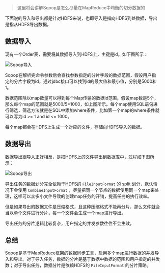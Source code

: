 > 这里将会讲解Sqoop是怎么尽量在MapReduce中均衡的切分数据的

下面说的导入和导出都是针对HDFS来说，也即导入是指向HDFS到处数据，导出是指从HDFS导出数据。

## 数据导入

现有一个Order表，需要将其数据导入到HDFS上，主键是id。如下图所示：

![Sqoop导入][1]

Sqoop在解析完命令参数后会查找参数指定的分片字段的数据范围，假设用户指定的分片字段为id，通过jdbc接口可以找到id的最大值和最小值，分别是5000和1。

数据范围除以map数量可以得到每个Map传输的数据id范围，假设map数是5个，那么每个map的范围就是5000/5=1000，如上图所示。每个map使用SQL语句进行筛选，筛选方法就是在SQL中添加where条件，比如第一个map的where条件就可以写为id >= 1 and id <= 1000。

每个map都会在HDFS上生成一个对应的文件，存储向HDFS导入的数据。

## 数据导出

数据导出跟导入正好相反，是把HDFS上的文件导出到数据库中，过程如下图所示：

![Sqoop导出][2]

导出任务的数据划分完全依赖于HDFS的 `FileInputFormat` 的 split 划分，默认情况下会使用 `CombineInputFormat` ，尽量把同一个节点的数据使用同一个map来处理，这样可以众多小文件导致的创建map任务的开销，提高任务的执行效率。

但是如果导出的数据文件是压缩格式，且这种压缩格式不能再分片，那么文件就会当以单个文件进行分片，每一个文件会生成一个map进行导出。

导出任务的分片逻辑比较复杂，用户指定的并发参数往往不会生效。

## 总结

Sqoop是基于MapReduce框架的数据同步工具，启用多个map进行数据的并发导入和导出。对于导入任务，数据的分片是基于数据中数据的范围和用户指定的并发数；对于导出任务，数据分片是依赖HDFS的 `FileInputFormat` 的分片策略。

[1]: https://github.com/jiaoqiyuan/163-bigdate-note/raw/master/%E6%95%B0%E6%8D%AE%E8%8E%B7%E5%8F%96%E5%92%8C%E9%A2%84%E5%A4%84%E7%90%86%EF%BC%9ASqoop/img/Hive%E5%AF%BC%E5%85%A5.png
[2]: https://github.com/jiaoqiyuan/163-bigdate-note/raw/master/%E6%95%B0%E6%8D%AE%E8%8E%B7%E5%8F%96%E5%92%8C%E9%A2%84%E5%A4%84%E7%90%86%EF%BC%9ASqoop/img/Sqoop%E5%AF%BC%E5%87%BA.png